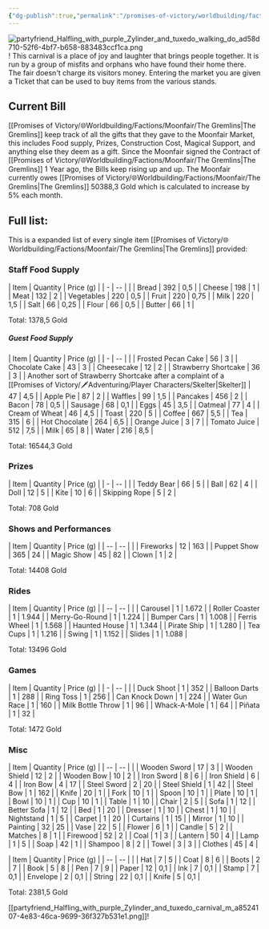 ```yaml
---
{"dg-publish":true,"permalink":"/promises-of-victory/worldbuilding/factions/moonfair/the-moonfair/","title":"The Moonfair","noteIcon":"Faction","created":"2023-01-25T02:26:54.170+01:00","updated":"2023-03-29T21:31:29.166+02:00"}
---
```


![partyfriend_Halfling_with_purple_Zylinder_and_tuxedo_walking_do_ad58d710-52f6-4bf7-b658-883483ccf1ca.png](/img/user/resources/Pictures/partyfriend_Halfling_with_purple_Zylinder_and_tuxedo_walking_do_ad58d710-52f6-4bf7-b658-883483ccf1ca.png)!
This carnival is a place of joy and laughter that brings people together. It is run by a group of misfits and orphans who have found their home there. The fair doesn't charge its visitors money. Entering the market you are given a Ticket that can be used to buy items from the various stands.


## Current Bill

[[Promises of Victory/🌐Worldbuilding/Factions/Moonfair/The Gremlins\|The Gremlins]] keep track of all the gifts that they gave to the Moonfair Market, this includes Food supply, Prizes, Construction Cost, Magical Support, and anything else they deem as a gift.
Since the Moonfair signed the Contract of [[Promises of Victory/🌐Worldbuilding/Factions/Moonfair/The Gremlins\|The Gremlins]] 1 Year ago, the Bills keep rising up and up.
The Moonfair currently owes [[Promises of Victory/🌐Worldbuilding/Factions/Moonfair/The Gremlins\|The Gremlins]] 50388,3 Gold which is calculated to increase by 5% each month. 



## Full list:

This is a expanded list of every single item [[Promises of Victory/🌐Worldbuilding/Factions/Moonfair/The Gremlins\|The Gremlins]] provided:


### Staff Food Supply

| Item       | Quantity | Price (g) |
| - | -- |  |
| Bread      | 392      | 0,5       |
| Cheese     | 198      | 1         |
| Meat       | 132      | 2         |
| Vegetables | 220      | 0,5       |
| Fruit      | 220      | 0,75      |
| Milk       | 220      | 1,5       |
| Salt       | 66       | 0,25      |
| Flour      | 66       | 0,5       |
| Butter     | 66       | 1         |

Total: 1378,5 Gold

##### Guest Food Supply

| Item                                                              | Quantity | Price (g) |
| - | -- |  |
| Frosted Pecan Cake                                                  | 56       | 3         |
| Chocolate Cake                                                      | 43       | 3         |
| Cheesecake                                                          | 12       | 2         |
| Strawberry Shortcake                                                | 36       | 3         |
| Another sort of Strawberry Shortcake after a complaint of a [[Promises of Victory/🗡️Adventuring/Player Characters/Skelter\|Skelter]] | 47       | 4,5       |
| Apple Pie                                                           | 87       | 2         |
| Waffles                                                             | 99       | 1,5       |
| Pancakes                                                            | 456      | 2         |
| Bacon                                                               | 78       | 0,5       |
| Sausage                                                             | 68       | 0,1       |
| Eggs                                                                | 45       | 3,5       |
| Oatmeal                                                             | 77       | 4         |
| Cream of Wheat                                                      | 46       | 4,5       |
| Toast                                                               | 220      | 5         |
| Coffee                                                              | 667      | 5,5       |
| Tea                                                                 | 315      | 6         |
| Hot Chocolate                                                       | 264      | 6,5       |
| Orange Juice                                                        | 3        | 7         |
| Tomato Juice                                                        | 512      | 7,5       |
| Milk                                                                | 65       | 8         |
| Water                                                               | 216      | 8,5       |

Total: 16544,3 Gold

### Prizes

| Item          | Quantity | Price (g) |
| - | -- |  |
| Teddy Bear    | 66       | 5         |
| Ball          | 62       | 4         |
| Doll          | 12       | 5         |
| Kite          | 10       | 6         |
| Skipping Rope | 5        | 2         |

Total: 708 Gold

### Shows and Performances

| Item        | Quantity | Price (g) |
| -- | -- |  |
| Fireworks   | 12       | 163       |
| Puppet Show | 365      | 24        |
| Magic Show  | 45       | 82        |
| Clown       | 1        | 2         |

Total: 14408 Gold

### Rides

| Item           | Quantity | Price (g) |
| -- | -- |  |
| Carousel       | 1        | 1.672     |
| Roller Coaster | 1        | 1.944     |
| Merry-Go-Round | 1        | 1.224     |
| Bumper Cars    | 1        | 1.008     |
| Ferris Wheel   | 1        | 1.568     |
| Haunted House  | 1        | 1.344     |
| Pirate Ship    | 1        | 1.280     |
| Tea Cups       | 1        | 1.216     |
| Swing         | 1        | 1.152     |
| Slides        | 1        | 1.088     |

Total: 13496 Gold

### Games

| Item             | Quantity | Price (g) |
| - | -- |  |
| Duck Shoot       | 1        | 352       |
| Balloon Darts    | 1        | 288       |
| Ring Toss        | 1        | 256       |
| Can Knock Down   | 1        | 224       |
| Water Gun Race   | 1        | 160       |
| Milk Bottle Throw  | 1        | 96        |
| Whack-A-Mole     | 1        | 64        |
| Piñata          | 1        | 32        |

Total: 1472 Gold



### Misc

| Item           | Quantity | Price (g) |
| -- | -- |  |
| Wooden Sword   | 17       | 3         |
| Wooden Shield  | 12       | 2         |
| Wooden Bow     | 10       | 2         |
| Iron Sword     | 8        | 6         |
| Iron Shield    | 6        | 4         |
| Iron Bow       | 4        | 17        |
| Steel Sword    | 2        | 20        |
| Steel Shield   | 1        | 42        |
| Steel Bow      | 1        | 162       |
| Knife          | 20       | 1         |
| Fork           | 10       | 1         |
| Spoon          | 10       | 1         |
| Plate          | 10       | 1         |
| Bowl           | 10       | 1         |
| Cup            | 10       | 1         |
| Table          | 1        | 10        |
| Chair          | 2        | 5         |
| Sofa           | 1        | 12        |
| Better Sofa    | 1        | 12        |
| Bed            | 1        | 20        |
| Dresser        | 1        | 10        |
| Chest          | 1        | 10        |
| Nightstand     | 1        | 5         |
| Carpet         | 1        | 20        |
| Curtains       | 1        | 15        |
| Mirror         | 1        | 10        |
| Painting       | 32        | 25        |
| Vase           | 22        | 5         |
| Flower         | 6        | 1         |
| Candle         | 5        | 2         |
| Matches        | 8        | 1         |
| Firewood       | 52        | 2         |
| Coal           | 1        | 3         |
| Lantern        | 50        | 4         |
| Lamp           | 1        | 5         |
| Soap           | 42        | 1         |
| Shampoo        | 8        | 2         |
| Towel          | 3        | 3         |
| Clothes        | 45       | 4         |

| Item           | Quantity | Price (g) |
| -- | -- |  |
| Hat            | 7        | 5         |
| Coat           | 8        | 6         |
| Boots          | 2        | 7         |
| Book           | 5        | 8         |
| Pen            | 7        | 9         |
| Paper          | 12        | 0,1        |
| Ink            | 7        | 0,1        |
| Stamp          | 7        | 0,1        |
| Envelope       | 2        | 0,1        |
| String         | 22        | 0,1        |
| Knife          | 5        | 0,1        |

Total: 2381,5 Gold

[[partyfriend_Halfling_with_purple_Zylinder_and_tuxedo_carnival_m_a8524107-4e83-46ca-9699-36f327b531e1.png]]!
